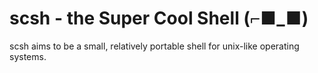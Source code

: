 # scsh - the Super Cool Shell (⌐■_■)

scsh aims to be a small, relatively portable shell for unix-like operating systems.
